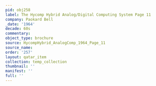 ```yaml
---
pid: obj258
label: The Hycomp Hybrid Analog/Digital Computing System Page 11
company: Paokard Bell
_date: '1964'
decade: 60s
commentary: 
object_type: brochure
source: HycompHybrid_AnalogComp_1964_Page_11
source_name: 
order: '257'
layout: qatar_item
collection: temp_collection
thumbnail: ''
manifest: ''
full: ''
---
```

